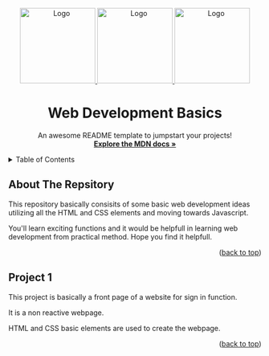 <div id="top"></div>
<!--
*** Thanks for checking out the Best-README-Template. If you have a suggestion
*** that would make this better, please fork the repo and create a pull request
*** or simply open an issue with the tag "enhancement".
*** Don't forget to give the project a star!
*** Thanks again! Now go create something AMAZING! :D
-->

<!-- PROJECT LOGO -->
<br />
<div align="center">
  <a href="#">
    <img src="javascript_logo.png" alt="Logo" width="150" height="150">
    <img src="javascript_logo.png" alt="Logo" width="150" height="150">
    <img src="javascript_logo.png" alt="Logo" width="150" height="150">
  </a>

  <h1 align="center">Web Development Basics </h1>

  <p align="center">
    An awesome README template to jumpstart your projects!
    <br />
    <a href="https://developer.mozilla.org/en-US/docs/Web/JavaScript"><strong>Explore the MDN docs »</strong></a>
    <br />
    
  </p>
</div>

<!-- TABLE OF CONTENTS -->
<details>
  <summary>Table of Contents</summary>
  <ul>
    <li>
      <a href="#about-the-repository">About The Repository</a>
    </li>
    <li><a href="#project-1">A Non Reactive Front Page SignIn Website</a></li>
  </ul>
</details>

## About The Repsitory

This repository basically consisits of some basic web development ideas utilizing all the HTML and CSS elements and moving towards Javascript.

You'll learn exciting functions and it would be helpfull in learning web development from practical method. Hope you find it helpfull.

<p align="right">(<a href="#top">back to top</a>)</p>

## Project 1

This project is basically a front page of a website for sign in function. 

It is a non reactive webpage. 

HTML and CSS basic elements are used to create the webpage.

<p align="right">(<a href="#top">back to top</a>)</p>

